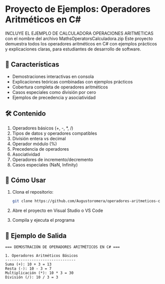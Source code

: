 # Proyecto de Ejemplos: Operadores Aritméticos en C#

INCLUYE EL EJEMPLO DE CALCULADORA OPERACIONES ARITMETICAS con el nombre del archivo MathsOperatorsCalculadora.zip
Este proyecto demuestra todos los operadores aritméticos en C# con ejemplos prácticos y explicaciones claras, para estudiantes de desarrollo de software.

## 📌 Características

- Demostraciones interactivas en consola
- Explicaciones teóricas combinadas con ejemplos prácticos
- Cobertura completa de operadores aritméticos
- Casos especiales como división por cero
- Ejemplos de precedencia y asociatividad

## 🛠️ Contenido

1. Operadores básicos (+, -, *, /)
2. Tipos de datos y operadores compatibles
3. División entera vs decimal
4. Operador módulo (%)
5. Precedencia de operadores
6. Asociatividad
7. Operadores de incremento/decremento
8. Casos especiales (NaN, Infinity)

## 🚀 Cómo Usar

1. Clona el repositorio:
   ```bash
   git clone https://github.com/Augustoromera/operadores-aritmeticos-csharp.git
   ```

2. Abre el proyecto en Visual Studio o VS Code

3. Compila y ejecuta el programa

## 📝 Ejemplo de Salida

```text
=== DEMOSTRACIÓN DE OPERADORES ARITMÉTICOS EN C# ===

1. Operadores Aritméticos Básicos
--------------------------------
Suma (+): 10 + 3 = 13
Resta (-): 10 - 3 = 7
Multiplicación (*): 10 * 3 = 30
División (/): 10 / 3 = 3
```

